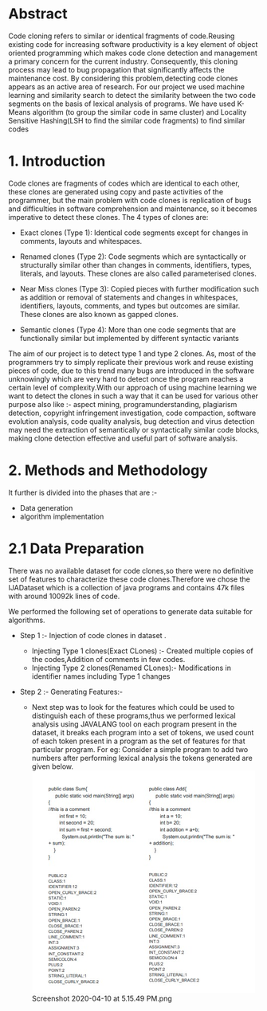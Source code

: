 # Abstract 

Code cloning refers to similar or identical fragments of code.Reusing existing code for increasing software productivity is a key element of object oriented programming which makes code clone detection and management a primary concern for the current industry. Consequently, this cloning process may lead to bug propagation that significantly affects the maintenance cost. By considering this problem,detecting code clones  appears as an active area of research. For our project we  used machine learning and similarity search  to detect the similarity between the two code segments on the basis of lexical analysis of programs. We have used K-Means algorithm (to group the similar code in same cluster) and Locality Sensitive Hashing(LSH to find the similar code fragments) to find similar codes

# 1. Introduction

Code clones are fragments of codes which are identical to each other, these clones are generated using copy and paste activities of the programmer, but the main problem with code clones is replication of bugs and difficulties in software comprehension and maintenance, so it becomes imperative to detect these clones. The 4 types of clones are:

- Exact clones (Type 1): Identical code segments except for changes in comments, layouts and whitespaces. 

- Renamed clones (Type 2): Code segments which are syntactically or structurally similar other than changes in comments, identifiers, types, literals, and layouts. These clones are also called parameterised clones. 

- Near Miss clones (Type 3): Copied pieces with further modification such as addition or removal of statements and changes in whitespaces, identifiers, layouts, comments, and types but outcomes are similar. These clones are also known as gapped clones. 

- Semantic clones (Type 4): More than one code segments that are functionally similar but implemented by different syntactic variants

The aim of our project is to detect type 1 and type 2 clones. As, most of the programmers try to simply replicate their previous work and reuse existing pieces of code, due to this trend many bugs are introduced in the software unknowingly which are very hard to detect once the program reaches a certain level of complexity.With our approach of using machine learning we want to detect the clones in such a way that it can be used  for various other purpose also like :- aspect mining, programunderstanding, plagiarism detection, copyright infringement investigation, code compaction, software evolution analysis, code quality analysis, bug detection and virus detection may need the extraction of semantically or syntactically similar code blocks, making clone detection effective and useful part of software analysis. 

# 2. Methods and Methodology 

It further is divided into the phases that are :- 

- Data generation 
- algorithm implementation

# 2.1  Data Preparation

There was no available dataset for code clones,so there were no definitive set of features to characterize  these code clones.Therefore we chose the IJADataset which is a collection of java programs and contains 47k files with around 10092k lines of code. 

We performed the following set of operations to generate data suitable for algorithms.

- Step 1 :- Injection of code clones in dataset .
  - Injecting Type 1 clones(Exact CLones) :- Created multiple copies of the codes,Addition of comments in few codes.
  - Injecting Type 2 clones(Renamed CLones):- Modifications in identifier names including Type 1 changes

- Step 2 :- Generating Features:-
  - Next step was to look for the features which could be used to distinguish each of these programs,thus we performed lexical analysis using JAVALANG tool on each program present in the dataset, it breaks each program into a set of tokens, we used count of each token present in a program as the set of features for that particular program.
For eg:
Consider a simple program to add two numbers after performing lexical analysis the tokens generated are given below.
![alt text](https://github.com/puk18/bigdata-project-w2020/blob/master/Images/log1.jpg)
Screenshot 2020-04-10 at 5.15.49 PM.png



  














